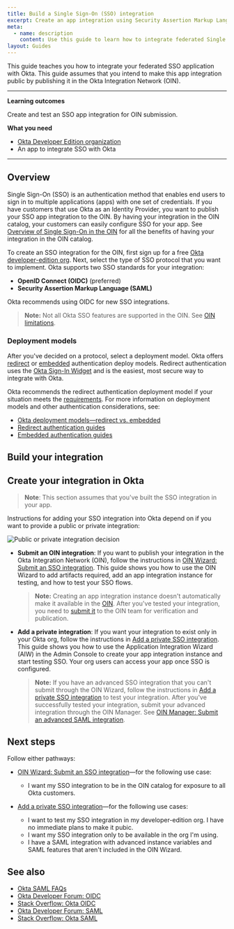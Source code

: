 ```yaml
---
title: Build a Single Sign-On (SSO) integration
excerpt: Create an app integration using Security Assertion Markup Language (SAML) or OpenID Connect (OIDC).
meta:
  - name: description
    content: Use this guide to learn how to integrate federated Single Sign-On with Okta for your app.
layout: Guides
---
```


This guide teaches you how to integrate your federated SSO application with Okta. This guide assumes that you intend to make this app integration public by publishing it in the Okta Integration Network (OIN).

---

**Learning outcomes**

Create and test an SSO app integration for OIN submission.

**What you need**

* [Okta Developer Edition organization](https://developer.okta.com/signup/)
* An app to integrate SSO with Okta

---

## Overview

Single Sign-On (SSO) is an authentication method that enables end users to sign in to multiple applications (apps) with one set of credentials. If you have customers that use Okta as an Identity Provider, you want to publish your SSO app integration to the OIN. By having your integration in the OIN catalog, your customers can easily configure SSO for your app. See [Overview of Single Sign-On in the OIN](/docs/guides/oin-sso-overview) for all the benefits of having your integration in the OIN catalog.

To create an SSO integration for the OIN, first sign up for a free [Okta developer-edition org](https://developer.okta.com/signup/). Next, select the type of SSO protocol that you want to implement. Okta supports two SSO standards for your integration:

* **OpenID Connect (OIDC)** (preferred)
* **Security Assertion Markup Language (SAML)**

Okta recommends using OIDC for new SSO integrations.

> **Note:** Not all Okta SSO features are supported in the OIN. See [OIN limitations](/docs/guides/submit-app-prereq/main/#oin-limitations).

### Deployment models

After you've decided on a protocol, select a deployment model. Okta offers [redirect](/docs/concepts/redirect-vs-embedded/#redirect-authentication) or [embedded](/docs/concepts/redirect-vs-embedded/#embedded-authentication) authentication deploy models. Redirect authentication uses the [Okta Sign-In Widget](https://github.com/okta/okta-signin-widget#okta-sign-in-widget) and is the easiest, most secure way to integrate with Okta.

Okta recommends the redirect authentication deployment model if your situation meets the [requirements](/docs/concepts/redirect-vs-embedded/#redirect-vs-embedded). For more information on deployment models and other authentication considerations, see:

* [Okta deployment models&mdash;redirect vs. embedded](/docs/concepts/redirect-vs-embedded/)
* [Redirect authentication guides](/docs/guides/redirect-authentication/)
* [Embedded authentication guides](/docs/guides/embedded-authentication/)

## Build your integration

<StackSnippet snippet="prep" />

## Create your integration in Okta

> **Note**: This section assumes that you've built the SSO integration in your app.

Instructions for adding your SSO integration into Okta depend on if you want to provide a public or private integration:

<div class=half>

![Public or private integration decision](/img/oin/publicOrPrivateIntegration.png)

</div>

<!--
@startuml
if (Build an integration) then (Public)
   :Submit an OIN integration;
   kill
else (Private)
   :Add a private integration;
   kill
endif
@enduml
-->

* **Submit an OIN integration**: If you want to publish your integration in the Okta Integration Network (OIN), follow the instructions in [OIN Wizard: Submit an SSO integration](/docs/guides/submit-oin-app/). This guide shows you how to use the OIN Wizard to add artifacts required, add an app integration instance for testing, and how to test your SSO flows.

   > **Note:** Creating an app integration instance doesn't automatically make it available in the [OIN](https://www.okta.com/integrations/). After you've tested your integration, you need to [submit it](/docs/guides/submit-oin-app/-/main/#submit-your-integration) to the OIN team for verification and publication.

* **Add a private integration**: If you want your integration to exist only in your Okta org, follow the instructions in [Add a private SSO integration](/docs/guides/add-private-app). This guide shows you how to use the Application Integration Wizard (AIW) in the Admin Console to create your app integration instance and start testing SSO. Your org users can access your app once SSO is configured.

   > **Note:** If you have an advanced SSO integration that you can't submit through the OIN Wizard, follow the instructions in [Add a private SSO integration](/docs/guides/add-private-app) to test your integration. After you've successfully tested your integration, submit your advanced integration through the OIN Manager. See [OIN Manager: Submit an advanced SAML integration](/docs/guides/submit-sso-app).

## Next steps

Follow either pathways:

* [OIN Wizard: Submit an SSO integration](/docs/guides/submit-oin-app/)&mdash;for the following use case:
   - I want my SSO integration to be in the OIN catalog for exposure to all Okta customers.

* [Add a private SSO integration](/docs/guides/add-private-app)&mdash;for the following use cases:
   - I want to test my SSO integration in my developer-edition org. I have no immediate plans to make it pubic.
   - I want my SSO integration only to be available in the org I'm using.
   - I have a SAML integration with advanced instance variables and SAML features that aren't included in the OIN Wizard.

## See also

* [Okta SAML FAQs](/docs/concepts/saml/faqs/)
* [Okta Developer Forum: OIDC](https://devforum.okta.com/search?q=oidc)
* [Stack Overflow: Okta OIDC](https://stackoverflow.com/search?q=oidc+okta)
* [Okta Developer Forum: SAML](https://devforum.okta.com/search?q=saml)
* [Stack Overflow: Okta SAML](https://stackoverflow.com/search?q=saml+okta)
